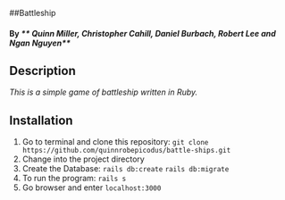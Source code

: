 ##Battleship

#### By _** Quinn Miller, Christopher Cahill, Daniel Burbach, Robert Lee and Ngan Nguyen**_

## Description

_This is a simple game of battleship written in Ruby._

## Installation

1. Go to terminal and clone this repository:
  `git clone https://github.com/quinnrobepicodus/battle-ships.git`
2. Change into the project directory
3. Create the Database:
  `rails db:create`
  `rails db:migrate`
4. To run the program:
  `rails s`
5. Go browser and enter `localhost:3000`
